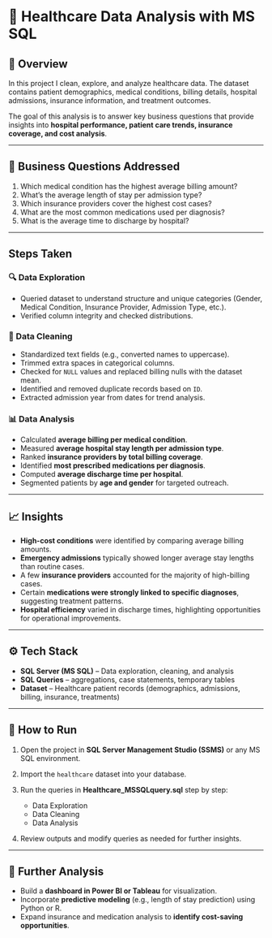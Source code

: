 # 🏥 Healthcare Data Analysis with MS SQL

## 📌 Overview

In this project I clean, explore, and analyze healthcare data. The dataset contains patient demographics, medical conditions, billing details, hospital admissions, insurance information, and treatment outcomes.

The goal of this analysis is to answer key business questions that provide insights into **hospital performance, patient care trends, insurance coverage, and cost analysis**.

---

## 🎯 Business Questions Addressed

1. Which medical condition has the highest average billing amount?
2. What’s the average length of stay per admission type?
3. Which insurance providers cover the highest cost cases?
4. What are the most common medications used per diagnosis?
5. What is the average time to discharge by hospital?

---

## Steps Taken

### 🔍 Data Exploration

* Queried dataset to understand structure and unique categories (Gender, Medical Condition, Insurance Provider, Admission Type, etc.).
* Verified column integrity and checked distributions.

### 🧹 Data Cleaning

* Standardized text fields (e.g., converted names to uppercase).
* Trimmed extra spaces in categorical columns.
* Checked for `NULL` values and replaced billing nulls with the dataset mean.
* Identified and removed duplicate records based on `ID`.
* Extracted admission year from dates for trend analysis.

### 📊 Data Analysis

* Calculated **average billing per medical condition**.
* Measured **average hospital stay length per admission type**.
* Ranked **insurance providers by total billing coverage**.
* Identified **most prescribed medications per diagnosis**.
* Computed **average discharge time per hospital**.
* Segmented patients by **age and gender** for targeted outreach.

---

## 📈 Insights

* **High-cost conditions** were identified by comparing average billing amounts.
* **Emergency admissions** typically showed longer average stay lengths than routine cases.
* A few **insurance providers** accounted for the majority of high-billing cases.
* Certain **medications were strongly linked to specific diagnoses**, suggesting treatment patterns.
* **Hospital efficiency** varied in discharge times, highlighting opportunities for operational improvements.

---

## ⚙️ Tech Stack

* **SQL Server (MS SQL)** – Data exploration, cleaning, and analysis
* **SQL Queries** – aggregations, case statements, temporary tables
* **Dataset** – Healthcare patient records (demographics, admissions, billing, insurance, treatments)

---

## 🚀 How to Run

1. Open the project in **SQL Server Management Studio (SSMS)** or any MS SQL environment.
2. Import the `healthcare` dataset into your database.
3. Run the queries in **Healthcare\_MSSQLquery.sql** step by step:

   * Data Exploration
   * Data Cleaning
   * Data Analysis
4. Review outputs and modify queries as needed for further insights.

---

## 📌 Further Analysis
* Build a **dashboard in Power BI or Tableau** for visualization.
* Incorporate **predictive modeling** (e.g., length of stay prediction) using Python or R.
* Expand insurance and medication analysis to **identify cost-saving opportunities**.
